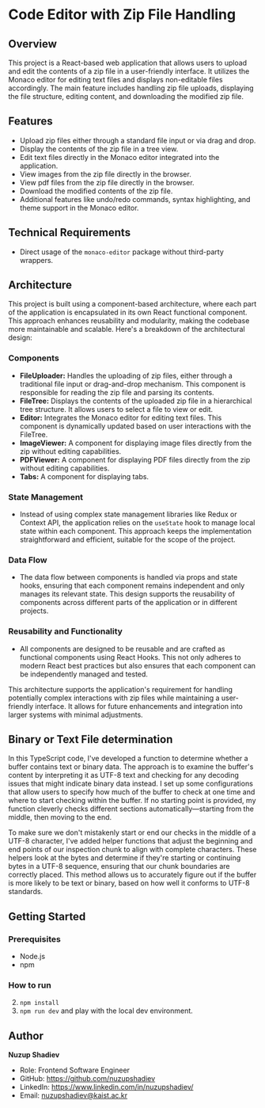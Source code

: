 # Code Editor with Zip File Handling

## Overview
This project is a React-based web application that allows users to upload and edit the contents of a zip file in a user-friendly interface. It utilizes the Monaco editor for editing text files and displays non-editable files accordingly. The main feature includes handling zip file uploads, displaying the file structure, editing content, and downloading the modified zip file.

## Features
- Upload zip files either through a standard file input or via drag and drop.
- Display the contents of the zip file in a tree view.
- Edit text files directly in the Monaco editor integrated into the application.
- View images from the zip file directly in the browser.
- View pdf files from the zip file directly in the browser.
- Download the modified contents of the zip file.
- Additional features like undo/redo commands, syntax highlighting, and theme support in the Monaco editor.

## Technical Requirements
- Direct usage of the `monaco-editor` package without third-party wrappers.

## Architecture

This project is built using a component-based architecture, where each part of the application is encapsulated in its own React functional component. This approach enhances reusability and modularity, making the codebase more maintainable and scalable. Here's a breakdown of the architectural design:

### Components
- **FileUploader:** Handles the uploading of zip files, either through a traditional file input or drag-and-drop mechanism. This component is responsible for reading the zip file and parsing its contents.
- **FileTree:** Displays the contents of the uploaded zip file in a hierarchical tree structure. It allows users to select a file to view or edit.
- **Editor:** Integrates the Monaco editor for editing text files. This component is dynamically updated based on user interactions with the FileTree.
- **ImageViewer:** A component for displaying image files directly from the zip without editing capabilities.
- **PDFViewer:** A component for displaying PDF files directly from the zip without editing capabilities.
- **Tabs:** A component for displaying tabs.

### State Management
- Instead of using complex state management libraries like Redux or Context API, the application relies on the `useState` hook to manage local state within each component. This approach keeps the implementation straightforward and efficient, suitable for the scope of the project.

### Data Flow
- The data flow between components is handled via props and state hooks, ensuring that each component remains independent and only manages its relevant state. This design supports the reusability of components across different parts of the application or in different projects.

### Reusability and Functionality
- All components are designed to be reusable and are crafted as functional components using React Hooks. This not only adheres to modern React best practices but also ensures that each component can be independently managed and tested.


This architecture supports the application's requirement for handling potentially complex interactions with zip files while maintaining a user-friendly interface. It allows for future enhancements and integration into larger systems with minimal adjustments.


## Binary or Text File determination

In this TypeScript code, I've developed a function to determine whether a buffer contains text or binary data. The approach is to examine the buffer's content by interpreting it as UTF-8 text and checking for any decoding issues that might indicate binary data instead. I set up some configurations that allow users to specify how much of the buffer to check at one time and where to start checking within the buffer. If no starting point is provided, my function cleverly checks different sections automatically—starting from the middle, then moving to the end.

To make sure we don't mistakenly start or end our checks in the middle of a UTF-8 character, I've added helper functions that adjust the beginning and end points of our inspection chunk to align with complete characters. These helpers look at the bytes and determine if they're starting or continuing bytes in a UTF-8 sequence, ensuring that our chunk boundaries are correctly placed. This method allows us to accurately figure out if the buffer is more likely to be text or binary, based on how well it conforms to UTF-8 standards.

## Getting Started

### Prerequisites
- Node.js
- npm

### How to run

2. `npm install`
3. `npm run dev` and play with the local dev environment.


## Author

**Nuzup Shadiev**

- Role: Frontend Software Engineer
- GitHub: https://github.com/nuzupshadiev
- LinkedIn: https://www.linkedin.com/in/nuzupshadiev/
- Email: nuzupshadiev@kaist.ac.kr



